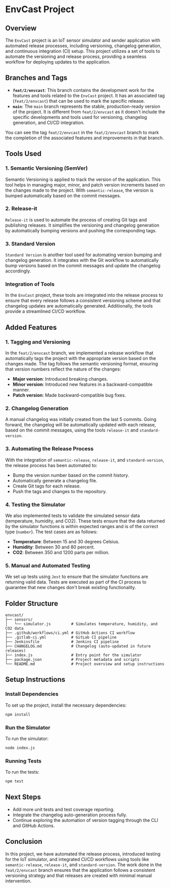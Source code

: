 # EnvCast Project

## Overview

The `EnvCast` project is an IoT sensor simulator and sender application with automated release processes, including versioning, changelog generation, and continuous integration (CI) setup. This project utilizes a set of tools to automate the versioning and release process, providing a seamless workflow for deploying updates to the application.

## Branches and Tags

- **`feat/2/envcast`**: This branch contains the development work for the features and tools related to the `EnvCast` project. It has an associated tag (`feat/2/envcast`) that can be used to mark the specific release.
- **`main`**: The `main` branch represents the stable, production-ready version of the project. It is different from `feat/2/envcast` as it doesn't include the specific developments and tools used for versioning, changelog generation, and CI/CD integration.

You can see the tag `feat/2/envcast` in the `feat/2/envcast` branch to mark the completion of the associated features and improvements in that branch.

## Tools Used

### 1. **Semantic Versioning (SemVer)**

Semantic Versioning is applied to track the version of the application. This tool helps in managing major, minor, and patch version increments based on the changes made to the project. With `semantic-release`, the version is bumped automatically based on the commit messages.

### 2. **Release-it**

`Release-it` is used to automate the process of creating Git tags and publishing releases. It simplifies the versioning and changelog generation by automatically bumping versions and pushing the corresponding tags.

### 3. **Standard Version**

`Standard Version` is another tool used for automating version bumping and changelog generation. It integrates with the Git workflow to automatically bump versions based on the commit messages and update the changelog accordingly.

### Integration of Tools

In the `EnvCast` project, these tools are integrated into the release process to ensure that every release follows a consistent versioning scheme and that changelog updates are automatically generated. Additionally, the tools provide a streamlined CI/CD workflow.

## Added Features

### 1. **Tagging and Versioning**

In the `feat/2/envcast` branch, we implemented a release workflow that automatically tags the project with the appropriate version based on the changes made. The tag follows the semantic versioning format, ensuring that version numbers reflect the nature of the changes:

- **Major version**: Introduced breaking changes.
- **Minor version**: Introduced new features in a backward-compatible manner.
- **Patch version**: Made backward-compatible bug fixes.

### 2. **Changelog Generation**

A manual changelog was initially created from the last 5 commits. Going forward, the changelog will be automatically updated with each release, based on the commit messages, using the tools `release-it` and `standard-version`.

### 3. **Automating the Release Process**

With the integration of `semantic-release`, `release-it`, and `standard-version`, the release process has been automated to:

- Bump the version number based on the commit history.
- Automatically generate a changelog file.
- Create Git tags for each release.
- Push the tags and changes to the repository.

### 4. **Testing the Simulator**

We also implemented tests to validate the simulated sensor data (temperature, humidity, and CO2). These tests ensure that the data returned by the simulator functions is within expected ranges and is of the correct type (`number`). The test cases are as follows:

- **Temperature**: Between 15 and 30 degrees Celsius.
- **Humidity**: Between 30 and 80 percent.
- **CO2**: Between 350 and 1200 parts per million.

### 5. **Manual and Automated Testing**

We set up tests using `Jest` to ensure that the simulator functions are returning valid data. Tests are executed as part of the CI process to guarantee that new changes don't break existing functionality.

## Folder Structure

```
envcast/
├── sensors/
│   └── simulator.js         # Simulates temperature, humidity, and CO2 data
├── .github/workflows/ci.yml # GitHub Actions CI workflow
├── .gitlab-ci.yml           # GitLab CI pipeline
├── Jenkinsfile              # Jenkins CI pipeline
├── CHANGELOG.md             # Changelog (auto-updated in future releases)
├── index.js                 # Entry point for the simulator
├── package.json             # Project metadata and scripts
└── README.md                # Project overview and setup instructions
```

## Setup Instructions

### Install Dependencies

To set up the project, install the necessary dependencies:

```bash
npm install
```

### Run the Simulator

To run the simulator:

```bash
node index.js
```

### Running Tests

To run the tests:

```bash
npm test
```

## Next Steps

- Add more unit tests and test coverage reporting.
- Integrate the changelog auto-generation process fully.
- Continue exploring the automation of version tagging through the CLI and GitHub Actions.

## Conclusion

In this project, we have automated the release process, introduced testing for the IoT simulator, and integrated CI/CD workflows using tools like `semantic-release`, `release-it`, and `standard-version`. The work done in the `feat/2/envcast` branch ensures that the application follows a consistent versioning strategy and that releases are created with minimal manual intervention.

